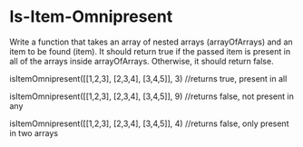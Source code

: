 # Is-Item-Omnipresent

Write a function that takes an array of nested arrays (arrayOfArrays) and an item to be found (item). It should return true if the passed item is present in all of the arrays inside arrayOfArrays. Otherwise, it should return false.

isItemOmnipresent([[1,2,3], [2,3,4], [3,4,5]], 3) //returns true, present in all

isItemOmnipresent([[1,2,3], [2,3,4], [3,4,5]], 9) //returns false, not present in any

isItemOmnipresent([[1,2,3], [2,3,4], [3,4,5]], 4) //returns false, only present in two arrays
